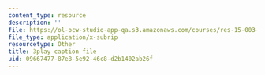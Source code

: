 ```yaml
---
content_type: resource
description: ''
file: https://ol-ocw-studio-app-qa.s3.amazonaws.com/courses/res-15-003-shaping-the-future-of-work-15-662x-spring-2016/0966747787e85e9246c8d2b1402ab26f_lbqlj1g8gu0.srt
file_type: application/x-subrip
resourcetype: Other
title: 3play caption file
uid: 09667477-87e8-5e92-46c8-d2b1402ab26f
---
```

